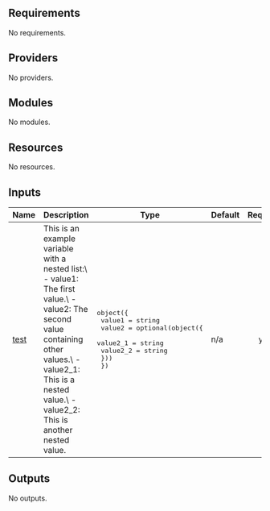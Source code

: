 ## Requirements

No requirements.

## Providers

No providers.

## Modules

No modules.

## Resources

No resources.

## Inputs

| Name | Description | Type | Default | Required |
|------|-------------|------|---------|:--------:|
| <a name="input_test"></a> [test](#input\_test) | This is an example variable with a nested list:\ - value1: The first value.\ - value2: The second value containing other values.\  - value2\_1: This is a nested value.\  - value2\_2: This is another nested value. | <pre>object({<br>    value1 = string<br>    value2 = optional(object({<br>      value2_1 = string<br>      value2_2 = string<br>    }))<br>  })</pre> | n/a | yes |

## Outputs

No outputs.
